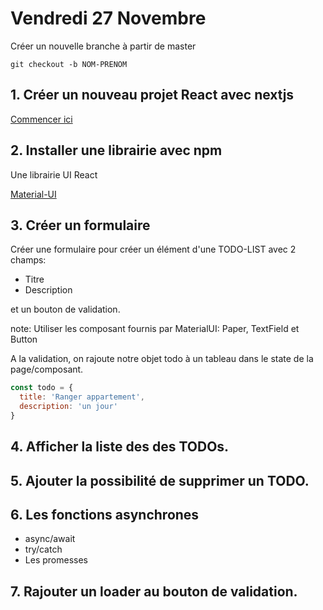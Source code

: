 # Vendredi 27 Novembre

Créer un nouvelle branche à partir de master

```git checkout -b NOM-PRENOM```

## 1. Créer un nouveau projet React avec nextjs

[Commencer ici](https://nextjs.org/docs/getting-started)

## 2. Installer une librairie avec npm

Une librairie UI React

[Material-UI](https://material-ui.com/)

## 3. Créer un formulaire

Créer une formulaire pour créer un élément d'une TODO-LIST avec 2 champs:
* Titre
* Description

et un bouton de validation.

note: Utiliser les composant fournis par MaterialUI: Paper, TextField et Button

A la validation, on rajoute notre objet todo à un tableau dans le state de la page/composant.

```javascript
const todo = {
  title: 'Ranger appartement',
  description: 'un jour'
}
```

## 4. Afficher la liste des des TODOs.
## 5. Ajouter la possibilité de supprimer un TODO.

## 6. Les fonctions asynchrones
- async/await
- try/catch
- Les promesses

## 7. Rajouter un loader au bouton de validation.
